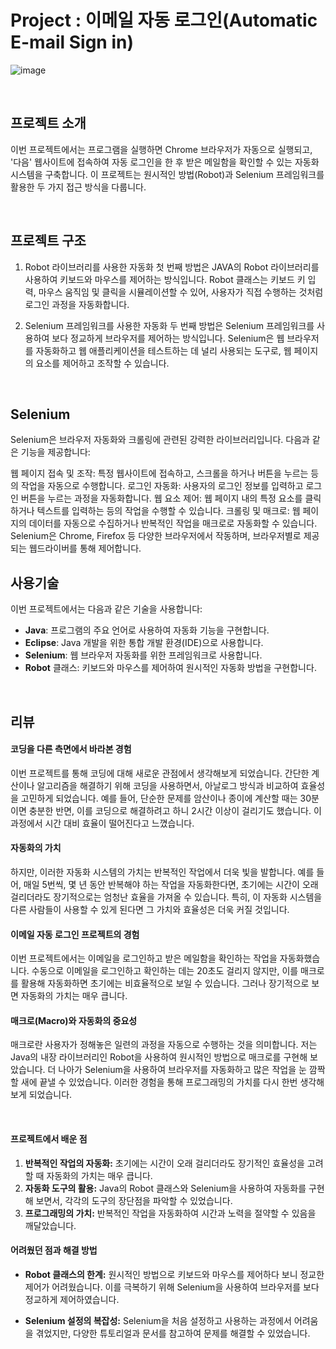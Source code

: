 # Project : 이메일 자동 로그인(Automatic E-mail Sign in)

![image](https://github.com/user-attachments/assets/27634e99-c672-473a-90db-c90ba54d57aa)

<br/>

## 프로젝트 소개

이번 프로젝트에서는 프로그램을 실행하면 Chrome 브라우저가 자동으로 실행되고, '다음' 웹사이트에 접속하여 자동 로그인을 한 후 받은 메일함을 확인할 수 있는 자동화 시스템을 구축합니다. 이 프로젝트는 원시적인 방법(Robot)과 Selenium 프레임워크를 활용한 두 가지 접근 방식을 다룹니다.




<br/>

## 프로젝트 구조

1. Robot 라이브러리를 사용한 자동화
첫 번째 방법은 JAVA의 Robot 라이브러리를 사용하여 키보드와 마우스를 제어하는 방식입니다. Robot 클래스는 키보드 키 입력, 마우스 움직임 및 클릭을 시뮬레이션할 수 있어, 사용자가 직접 수행하는 것처럼 로그인 과정을 자동화합니다.

2. Selenium 프레임워크를 사용한 자동화
두 번째 방법은 Selenium 프레임워크를 사용하여 보다 정교하게 브라우저를 제어하는 방식입니다. Selenium은 웹 브라우저를 자동화하고 웹 애플리케이션을 테스트하는 데 널리 사용되는 도구로, 웹 페이지의 요소를 제어하고 조작할 수 있습니다.

<br/>

## Selenium

Selenium은 브라우저 자동화와 크롤링에 관련된 강력한 라이브러리입니다. 다음과 같은 기능을 제공합니다:

웹 페이지 접속 및 조작: 특정 웹사이트에 접속하고, 스크롤을 하거나 버튼을 누르는 등의 작업을 자동으로 수행합니다.
로그인 자동화: 사용자의 로그인 정보를 입력하고 로그인 버튼을 누르는 과정을 자동화합니다.
웹 요소 제어: 웹 페이지 내의 특정 요소를 클릭하거나 텍스트를 입력하는 등의 작업을 수행할 수 있습니다.
크롤링 및 매크로: 웹 페이지의 데이터를 자동으로 수집하거나 반복적인 작업을 매크로로 자동화할 수 있습니다.
Selenium은 Chrome, Firefox 등 다양한 브라우저에서 작동하며, 브라우저별로 제공되는 웹드라이버를 통해 제어합니다.
<br/>

## 사용기술

이번 프로젝트에서는 다음과 같은 기술을 사용합니다:

- **Java**: 프로그램의 주요 언어로 사용하여 자동화 기능을 구현합니다.
- **Eclipse**: Java 개발을 위한 통합 개발 환경(IDE)으로 사용합니다.
- **Selenium**: 웹 브라우저 자동화를 위한 프레임워크로 사용합니다.
- **Robot** 클래스: 키보드와 마우스를 제어하여 원시적인 자동화 방법을 구현합니다.


<br/>

## 리뷰

#### 코딩을 다른 측면에서 바라본 경험

이번 프로젝트를 통해 코딩에 대해 새로운 관점에서 생각해보게 되었습니다. 간단한 계산이나 알고리즘을 해결하기 위해 코딩을 사용하면서, 아날로그 방식과 비교하여 효율성을 고민하게 되었습니다. 예를 들어, 단순한 문제를 암산이나 종이에 계산할 때는 30분이면 충분한 반면, 이를 코딩으로 해결하려고 하니 2시간 이상이 걸리기도 했습니다. 이 과정에서 시간 대비 효율이 떨어진다고 느꼈습니다.

 
#### 자동화의 가치

하지만, 이러한 자동화 시스템의 가치는 반복적인 작업에서 더욱 빛을 발합니다. 예를 들어, 매일 5번씩, 몇 년 동안 반복해야 하는 작업을 자동화한다면, 초기에는 시간이 오래 걸리더라도 장기적으로는 엄청난 효율을 가져올 수 있습니다. 특히, 이 자동화 시스템을 다른 사람들이 사용할 수 있게 된다면 그 가치와 효율성은 더욱 커질 것입니다.

 

#### 이메일 자동 로그인 프로젝트의 경험

이번 프로젝트에서는 이메일을 로그인하고 받은 메일함을 확인하는 작업을 자동화했습니다. 수동으로 이메일을 로그인하고 확인하는 데는 20초도 걸리지 않지만, 이를 매크로를 활용해 자동화하면 초기에는 비효율적으로 보일 수 있습니다. 그러나 장기적으로 보면 자동화의 가치는 매우 큽니다.

 

#### 매크로(Macro)와 자동화의 중요성

매크로란 사용자가 정해놓은 일련의 과정을 자동으로 수행하는 것을 의미합니다. 저는 Java의 내장 라이브러리인 Robot을 사용하여 원시적인 방법으로 매크로를 구현해 보았습니다. 더 나아가 Selenium을 사용하여 브라우저를 자동화하고 많은 작업을 눈 깜짝할 새에 끝낼 수 있었습니다. 이러한 경험을 통해 프로그래밍의 가치를 다시 한번 생각해보게 되었습니다.

<br/> 

#### 프로젝트에서 배운 점

1. **반복적인 작업의 자동화:** 초기에는 시간이 오래 걸리더라도 장기적인 효율성을 고려할 때 자동화의 가치는 매우 큽니다.
2. **자동화 도구의 활용:** Java의 Robot 클래스와 Selenium을 사용하여 자동화를 구현해 보면서, 각각의 도구의 장단점을 파악할 수 있었습니다.
3. **프로그래밍의 가치:** 반복적인 작업을 자동화하여 시간과 노력을 절약할 수 있음을 깨달았습니다.
 

#### 어려웠던 점과 해결 방법

- **Robot 클래스의 한계:** 원시적인 방법으로 키보드와 마우스를 제어하다 보니 정교한 제어가 어려웠습니다. 이를 극복하기 위해 Selenium을 사용하여 브라우저를 보다 정교하게 제어하였습니다.
  
- **Selenium 설정의 복잡성:** Selenium을 처음 설정하고 사용하는 과정에서 어려움을 겪었지만, 다양한 튜토리얼과 문서를 참고하여 문제를 해결할 수 있었습니다.
